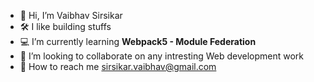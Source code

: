 - 👋 Hi, I’m Vaibhav Sirsikar
- 🛠️ I like building stuffs
- 💻 I’m currently learning **Webpack5 - Module Federation**
- 🤝 I’m looking to collaborate on any intresting Web development work
- 📧 How to reach me [sirsikar.vaibhav@gmail.com](mailto:sirsikar.vaibhav@gmail.com)

<!---
vaibhsir1991/vaibhsir1991 is a ✨ special ✨ repository because its `README.md` (this file) appears on your GitHub profile.
You can click the Preview link to take a look at your changes.
--->
